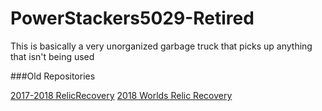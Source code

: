 # PowerStackers5029-Retired

This is basically a very unorganized garbage truck that picks up anything that isn't being used

###Old Repositories

[2017-2018 RelicRecovery](https://github.com/robotgenis/PowerStacker5029-RelicRecovery)
[2018 Worlds Relic Recovery](https://github.com/robotgenis/5029-preseason2018)
